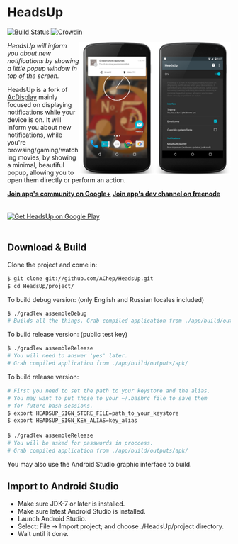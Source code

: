 HeadsUp
==========
[![Build Status](https://travis-ci.org/AChep/HeadsUp.svg?branch=master)](https://travis-ci.org/AChep/HeadsUp) [![Crowdin](https://d322cqt584bo4o.cloudfront.net/headsup/localized.png)](https://crowdin.com/project/headsup)

<img alt="Main screen: handling HeadsUp" align="right" height="300"
   src="https://github.com/AChep/HeadsUp/raw/master/screenshots/screenshot2.png" />
<img alt="Main screen" align="right" height="300"
   src="https://github.com/AChep/HeadsUp/raw/master/screenshots/screenshot1.png" />

*HeadsUp will inform you about new notifications by showing a little popup window in top of the screen.*

HeadsUp is a fork of [AcDisplay][AcDisplay] mainly focused on displaying notifications while your device is on. It will inform you about new notifications, while you're browsing/gaming/watching movies, by showing a minimal, beautiful popup, allowing you to open them directly or perform an action.

**[Join app's community on Google+](https://plus.google.com/u/0/communities/109603115264950891558)**
**[Join app's dev channel on freenode](http://webchat.freenode.net?channels=acdisplay)**

<a href="https://play.google.com/store/apps/details?id=com.achep.headsup">
  <img alt="Get HeadsUp on Google Play" vspace="20"
       src="http://developer.android.com/images/brand/en_generic_rgb_wo_60.png" />
</a>

Download & Build
----------------
Clone the project and come in:

``` bash
$ git clone git://github.com/AChep/HeadsUp.git
$ cd HeadsUp/project/
```

To build debug version: (only English and Russian locales included)

``` bash
$ ./gradlew assembleDebug
# Builds all the things. Grab compiled application from ./app/build/outputs/apk/
```

To build release version: (public test key)

``` bash
$ ./gradlew assembleRelease
# You will need to answer 'yes' later.
# Grab compiled application from ./app/build/outputs/apk/
```

To build release version:

``` bash
# First you need to set the path to your keystore and the alias.
# You may want to put those to your ~/.bashrc file to save them
# for future bash sessions.
$ export HEADSUP_SIGN_STORE_FILE=path_to_your_keystore
$ export HEADSUP_SIGN_KEY_ALIAS=key_alias

$ ./gradlew assembleRelease
# You will be asked for passwords in proccess.
# Grab compiled application from ./app/build/outputs/apk/
```

You may also use the Android Studio graphic interface to build.

Import to Android Studio
----------------
- Make sure JDK-7 or later is installed.
- Make sure latest Android Studio is installed.
- Launch Android Studio.
- Select: File -> Import project; and choose ./HeadsUp/project directory.
- Wait until it done.


[AcDisplay]:http://acdisplay.org
